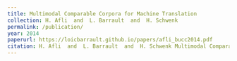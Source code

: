 ```yaml
---
title: Multimodal Comparable Corpora for Machine Translation
collection: H. Afli  and  L. Barrault  and  H. Schwenk
permalink: /publication/
year: 2014
paperurl: https://loicbarrault.github.io/papers/afli_bucc2014.pdf
citation: H. Afli  and  L. Barrault  and  H. Schwenk Multimodal Comparable Corpora for Machine Translation, <i> 7th Workshop on Building and Using Comparable Corpora, Building Resources for Machine Translation Research </i>, 2014
---
```

